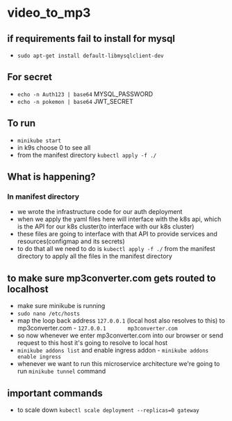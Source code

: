 # video_to_mp3

## if requirements fail to install for mysql

- `sudo apt-get install default-libmysqlclient-dev`

## For secret

- `echo -n Auth123 | base64` MYSQL_PASSWORD
- `echo -n pokemon | base64` JWT_SECRET

## To run

- `minikube start`
- in k9s choose 0 to see all
- from the manifest directory `kubectl apply -f ./`

## What is happening?

### In manifest directory

- we wrote the infrastructure code for our auth deployment
- when we apply the yaml files here will interface with the k8s api, which is the API for our k8s cluster(to interface with our k8s cluster)
- these files are going to interface with that API to provide services and resources(configmap and its secrets)
- to do that all we need to do is `kubectl apply -f ./` from the manifest directory to apply all the files in the manifest directory

## to make sure mp3converter.com gets routed to localhost

- make sure minikube is running
- `sudo nano /etc/hosts`
- map the loop back address `127.0.0.1` (local host also resolves to this) to mp3converter.com
        - `127.0.0.1       mp3converter.com`
- so now whenever we enter mp3converter.com into our browser or send request to this host it's going to resolve to local host
- `minikube addons list` and enable ingress addon
        - `minikube addons enable ingress`
- whenever we want to run this microservice architecture we're going to run `minikube tunnel` command

## important commands

- to scale down `kubectl scale deployment --replicas=0 gateway`

